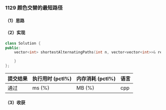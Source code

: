 ### 1129 颜色交替的最短路径

#### （1）思路

#### （2）实现

```cpp
class Solution {
public:
    vector<int> shortestAlternatingPaths(int n, vector<vector<int>>& red_edges, vector<vector<int>>& blue_edges) {

    }
};
```

| 提交结果 | 执行用时 (pctl%) | 内存消耗 (pctl%) | 语言 |
|:---------|:-----------------|:-----------------|:-----|
| 通过     |  ms (%)   |  MB (%)  | cpp  |

#### （3）收获
